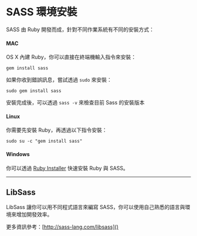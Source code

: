 # SASS 環境安裝

SASS 由 Ruby 開發而成，針對不同作業系統有不同的安裝方式：

#### MAC

OS X 內建 Ruby，你可以直接在終端機輸入指令來安裝：

```
gem install sass
```

如果你收到錯誤訊息，嘗試透過 `sudo` 來安裝：

```
sudo gem install sass
```

安裝完成後，可以透過 `sass -v` 來檢查目前 Sass 的安裝版本

#### Linux

你需要先安裝 Ruby，再透過以下指令安裝：

```
sudo su -c "gem install sass"
```

#### Windows

你可以透過 [Ruby Installer](http://rubyinstaller.org) 快速安裝 Ruby 與 SASS。

---

## LibSass

LibSass 讓你可以用不同程式語言來編寫 SASS，你可以使用自己熟悉的語言與環境來增加開發效率。

更多資訊參考：[http://sass-lang.com/libsass]()

